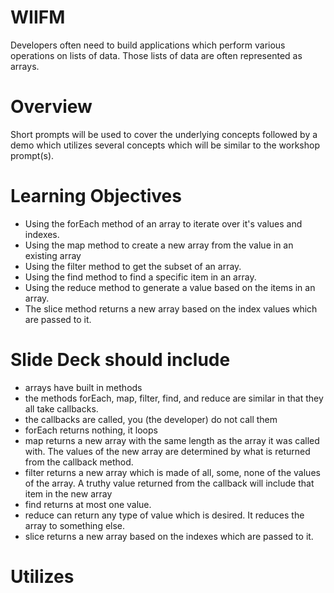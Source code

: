 # WIIFM
Developers often need to build applications which perform various operations on lists of data. Those lists of data are often represented as arrays.


# Overview

Short prompts will be used to cover the underlying concepts followed by a demo which utilizes several concepts which will be similar to the workshop prompt(s).


# Learning Objectives
- Using the forEach method of an array to iterate over it's values and indexes.  
- Using the map method to create a new array from the value in an existing array
- Using the filter method to get the subset of an array.
- Using the find method to find a specific item in an array.
- Using the reduce method to generate a value based on the items in an array.
- The slice method returns a new array based on the index values which are passed to it.

# Slide Deck should include
- arrays have built in methods
- the methods forEach, map, filter, find, and reduce are similar in that they all take callbacks.
- the callbacks are called, you (the developer) do not call them
- forEach returns nothing, it loops
- map returns a new array with the same length as the array it was called with. The values of the new array are determined by what is returned from the callback method.
- filter returns a new array which is made of all, some, none of the values of the array. A truthy value returned from the callback will include that item in the new array
- find returns at most one value.
- reduce can return any type of value which is desired. It reduces the array to something else.
- slice returns a new array based on the indexes which are passed to it.


# Utilizes
